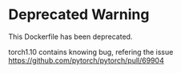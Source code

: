 # Deprecated Warning
This Dockerfile has been deprecated.

torch1.10 contains knowing bug, refering the issue https://github.com/pytorch/pytorch/pull/69904